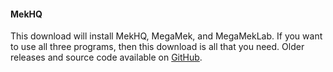 #### MekHQ

This download will install MekHQ, MegaMek, and MegaMekLab. If you want to use all three programs, then this download is all that you need. Older releases and source code available on [GitHub](https://github.com/MegaMek/mekhq/releases).
